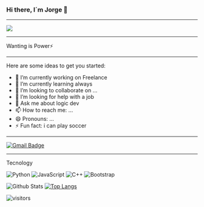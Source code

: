 ### Hi there, I´m Jorge 👋
<hr>
<img src="https://i.pinimg.com/originals/ce/8f/f8/ce8ff8192ea839c11bae0eb9b6e0543d.gif">
<hr>
Wanting is Power⚡

<hr>

Here are some ideas to get you started:

- 🔭 I’m currently working on Freelance
- 🌱 I’m currently learning always
- 👯 I’m looking to collaborate on ...
- 🤔 I’m looking for help with a job
- 💬 Ask me about logic dev
- 📫 How to reach me: ...
- 😄 Pronouns: ...
- ⚡ Fun fact: i can play soccer

<hr>

[![Gmail Badge](https://img.shields.io/badge/-jorgelopeen7@gmail.com-c14438?style=flat-square&logo=Gmail&logoColor=white&link=mailto:jorgelopezen7@gmail.com)](mailto:jorgelopezen7@gmail.com)

<hr>

Tecnology


![Python](https://img.shields.io/badge/-Python-181717?style=flat-square&logo=python)
![JavaScript](https://img.shields.io/badge/-JavaScript-black?style=flat-square&logo=javascript)
![C++](https://img.shields.io/badge/C++-Solutions-red.svg?style=flat&logo=c++)
![Bootstrap](https://img.shields.io/badge/-Bootstrap-563D7C?style=flat-square&logo=bootstrap)


![Github Stats](https://github-readme-stats.vercel.app/api?username=Jorgejl7&count_private=true&show_icons=true)
[![Top Langs](https://github-readme-stats.vercel.app/api/top-langs/?username=Jorgejl7&layout=compact)](https://github.com/anuraghazra/github-readme-stats)


![visitors](https://visitor-badge.glitch.me/badge?page_id=Jorgejl7)







<!--
**Jorgejl7/Jorgejl7** is a ✨ _special_ ✨ repository because its `README.md` (this file) appears on your GitHub profile.
-->



